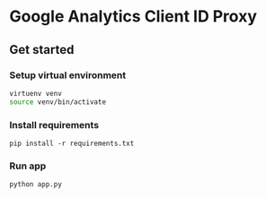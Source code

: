 # Google Analytics Client ID Proxy

## Get started

### Setup virtual environment
```bash
virtuenv venv
source venv/bin/activate
```
### Install requirements
```
pip install -r requirements.txt
```
### Run app
```
python app.py
```